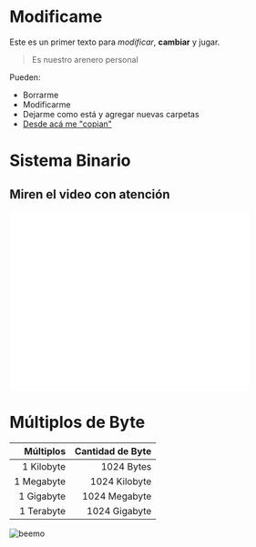 # Modificame

Este es un primer texto para *modificar*, **cambiar** y jugar.

> Es nuestro arenero personal

Pueden:

- Borrarme
- Modificarme
- Dejarme como está y agregar nuevas carpetas
- [Desde acá me "copian"](https://github.com/acercadelaeducacion/GitHub-Para-Todos/fork)

# Sistema Binario 

## Miren el video con atención

<iframe width="420" height="315" src="//www.youtube.com/embed/ghNtjZ2aP0I" frameborder="0" allowfullscreen></iframe>

# Múltiplos de Byte

|Múltiplos  |Cantidad de Byte|
|----------:|---------------:|
|1 Kilobyte |1024 Bytes      |
|1 Megabyte |1024 Kilobyte   |
|1 Gigabyte |1024 Megabyte   |
|1 Terabyte |1024 Gigabyte   |

 

![beemo](http://media.giphy.com/media/Uoyf084JYOblK/giphy.gif "Este texto aparece cuando el mouse está sobre la imagen")

